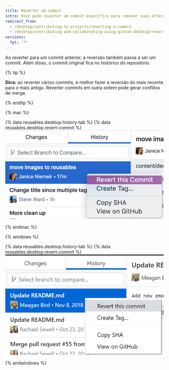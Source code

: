 ```yaml
---
title: Reverter um commit
intro: Você pode reverter um commit específico para remover suas alterações do seu branch.
redirect_from:
  - /desktop/contributing-to-projects/reverting-a-commit
  - /desktop/contributing-and-collaborating-using-github-desktop/reverting-a-commit
versions:
  fpt: '*'
---
```


Ao reverter para um commit anterior, a reversão também passa a ser um commit. Além disso, o commit original fica no histórico do repositório.

{% tip %}

**Dica:** ao reverter vários commits, é melhor fazer a reversão do mais recente para o mais antigo. Reverter commits em outra ordem pode gerar conflitos de merge.

{% endtip %}

{% mac %}

{% data reusables.desktop.history-tab %}
{% data reusables.desktop.revert-commit %}
  ![Opção Revert (Reverter) acima da exibição diff](/assets/images/help/desktop/commit-revert-mac.png)

{% endmac %}

{% windows %}

{% data reusables.desktop.history-tab %}
{% data reusables.desktop.revert-commit %}
  ![Opção Revert (Reverter) acima da exibição diff](/assets/images/help/desktop/commit-revert-win.png)

{% endwindows %}
